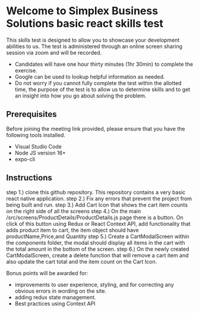 # Welcome to Simplex Business Solutions basic react skills test

This skills test is designed to allow you to showcase your development abilities to us. The test is administered through an online screen sharing session via zoom and will be recorded.

- Candidates will have one hour thirty minutes (1hr 30min) to complete the exercise.
- Google can be used to lookup helpful information as needed.
- Do not worry if you cannot fully complete the test within the allotted time, the purpose of the test is to allow us to determine skills and to get an insight into how you go about solving the problem.

## Prerequisites

Before joining the meeting link provided, please ensure that you have the following tools installed.

- Visual Studio Code
- Node JS version 16+
- expo-cli

## Instructions

step 1.) clone this github repository. This repository contains a very basic react native application.
step 2.) Fix any errors that prevent the project from being built and run.
step 3.) Add Cart Icon that shows the cart item counts on the right side of all the screens
step 4.) On the main /src/screens/ProductDetails/ProductDetails.js page there is a button. On click of this button using Redux or React Context API, add functionality that adds product item to cart, the item object should have productName,Price,and Quantity
step 5.) Create a CartModalScreen within the components folder, the modal should display all items in the cart with the total amount in the bottom of the screen.
step 6.) On the newly created CartModalScreen, create a delete function that will remove a cart item and also update the cart total and the item count on the Cart Icon.

Bonus points will be awarded for:

- improvements to user experience, styling, and for correcting any obvious errors in wording on the site.
- adding redux state management.
- Best practices using Context API

